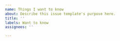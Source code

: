 ```yaml
---
name: Things I want to know
about: Describe this issue template's purpose here.
title: ''
labels: Want to know
assignees: ''

---
```



